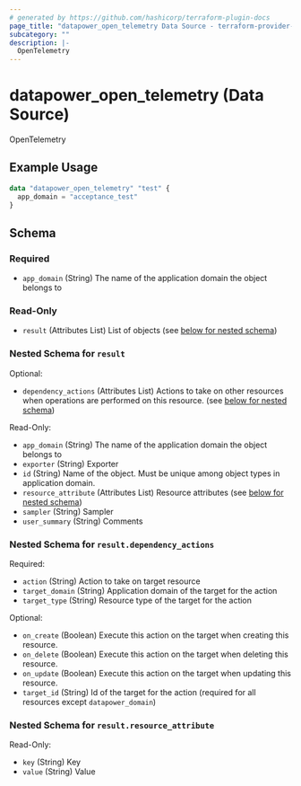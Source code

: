 ```yaml
---
# generated by https://github.com/hashicorp/terraform-plugin-docs
page_title: "datapower_open_telemetry Data Source - terraform-provider-datapower"
subcategory: ""
description: |-
  OpenTelemetry
---
```


# datapower_open_telemetry (Data Source)

OpenTelemetry

## Example Usage

```terraform
data "datapower_open_telemetry" "test" {
  app_domain = "acceptance_test"
}
```

<!-- schema generated by tfplugindocs -->
## Schema

### Required

- `app_domain` (String) The name of the application domain the object belongs to

### Read-Only

- `result` (Attributes List) List of objects (see [below for nested schema](#nestedatt--result))

<a id="nestedatt--result"></a>
### Nested Schema for `result`

Optional:

- `dependency_actions` (Attributes List) Actions to take on other resources when operations are performed on this resource. (see [below for nested schema](#nestedatt--result--dependency_actions))

Read-Only:

- `app_domain` (String) The name of the application domain the object belongs to
- `exporter` (String) Exporter
- `id` (String) Name of the object. Must be unique among object types in application domain.
- `resource_attribute` (Attributes List) Resource attributes (see [below for nested schema](#nestedatt--result--resource_attribute))
- `sampler` (String) Sampler
- `user_summary` (String) Comments

<a id="nestedatt--result--dependency_actions"></a>
### Nested Schema for `result.dependency_actions`

Required:

- `action` (String) Action to take on target resource
- `target_domain` (String) Application domain of the target for the action
- `target_type` (String) Resource type of the target for the action

Optional:

- `on_create` (Boolean) Execute this action on the target when creating this resource.
- `on_delete` (Boolean) Execute this action on the target when deleting this resource.
- `on_update` (Boolean) Execute this action on the target when updating this resource.
- `target_id` (String) Id of the target for the action (required for all resources except `datapower_domain`)


<a id="nestedatt--result--resource_attribute"></a>
### Nested Schema for `result.resource_attribute`

Read-Only:

- `key` (String) Key
- `value` (String) Value
